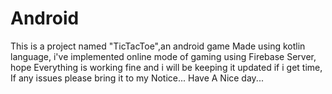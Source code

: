 # Android

This is a project named "TicTacToe",an android game Made using kotlin language,
i've implemented online mode of gaming using Firebase Server,
hope Everything is working fine and i will be keeping it updated if i get time,
If any issues please bring it to my Notice...
Have A Nice day...
